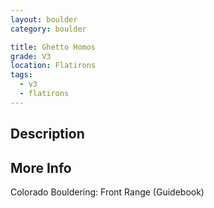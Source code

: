 ```yaml
---
layout: boulder
category: boulder

title: Ghetto Homos
grade: V3
location: Flatirons
tags:
  - v3
  - flatirons
---
```


## Description


## More Info
Colorado Bouldering: Front Range (Guidebook)
